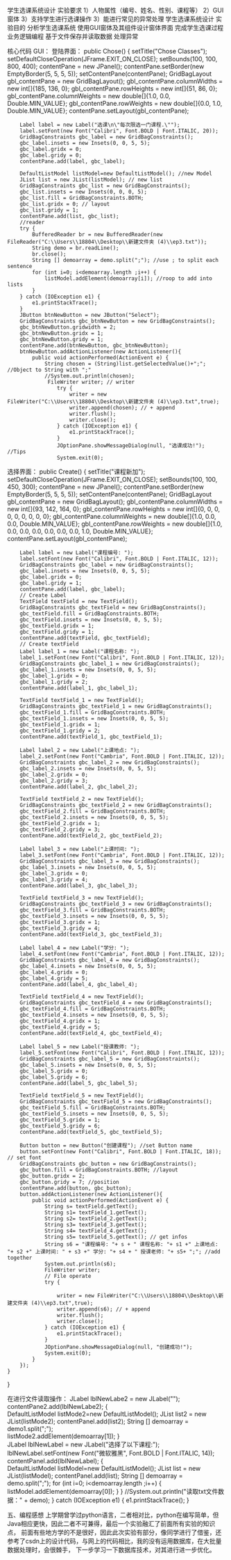 学生选课系统设计
实验要求
    1）人物属性（编号、姓名、性别、课程等）
    2）GUI窗体
    3）支持学生进行选课操作
    3）能进行常见的异常处理
学生选课系统设计
实验目的
分析学生选课系统
使用GUI窗体及其组件设计窗体界面
完成学生选课过程业务逻辑编程
基于文件保存并读取数据
处理异常


核心代码
GUI：
登陆界面：
public Chose() {
		setTitle("Chose Classes");
		setDefaultCloseOperation(JFrame.EXIT_ON_CLOSE);
		setBounds(100, 100, 800, 400);
		contentPane = new JPanel();
		contentPane.setBorder(new EmptyBorder(5, 5, 5, 5));
		setContentPane(contentPane);
		GridBagLayout gbl_contentPane = new GridBagLayout();
		gbl_contentPane.columnWidths = new int[]{185, 136, 0};
		gbl_contentPane.rowHeights = new int[]{51, 86, 0};
		gbl_contentPane.columnWeights = new double[]{1.0, 0.0, Double.MIN_VALUE};
		gbl_contentPane.rowWeights = new double[]{0.0, 1.0, Double.MIN_VALUE};
		contentPane.setLayout(gbl_contentPane);
		
		Label label = new Label("选课\n\"每次限选一门课程.\"");
		label.setFont(new Font("Calibri", Font.BOLD | Font.ITALIC, 20));
		GridBagConstraints gbc_label = new GridBagConstraints();
		gbc_label.insets = new Insets(0, 0, 5, 5);
		gbc_label.gridx = 0;
		gbc_label.gridy = 0;
		contentPane.add(label, gbc_label);
		
		DefaultListModel listModel=new DefaultListModel(); //new Model
		JList list = new JList(listModel); // new list
		GridBagConstraints gbc_list = new GridBagConstraints();
		gbc_list.insets = new Insets(0, 0, 0, 5);
		gbc_list.fill = GridBagConstraints.BOTH;
		gbc_list.gridx = 0; // layout
		gbc_list.gridy = 1;
		contentPane.add(list, gbc_list);
		//reader
		try {
            BufferedReader br = new BufferedReader(new FileReader("C:\\Users\\18804\\Desktop\\新建文件夹 (4)\\ep3.txt"));
            String demo = br.readLine();
            br.close();
            String [] demoarray = demo.split(";"); //use ; to split each sentence
            for (int i=0; i<demoarray.length ;i++) {
        		listModel.addElement(demoarray[i]); //roop to add into lists
            }
        } catch (IOException e1) {
            e1.printStackTrace();
        }
		JButton btnNewButton = new JButton("Select");
		GridBagConstraints gbc_btnNewButton = new GridBagConstraints();
		gbc_btnNewButton.gridwidth = 2;
		gbc_btnNewButton.gridx = 1;
		gbc_btnNewButton.gridy = 1;
		contentPane.add(btnNewButton, gbc_btnNewButton);
		btnNewButton.addActionListener(new ActionListener(){
			public void actionPerformed(ActionEvent e) {
				String chosen = (String)list.getSelectedValue()+";"; //Object to String with ";"
				//System.out.println(chosen);
				 FileWriter writer; // writer
			        try {
			            writer = new FileWriter("C:\\Users\\18804\\Desktop\\新建文件夹 (4)\\ep3.txt",true);		            
			            writer.append(chosen); // + append
			            writer.flush();
			            writer.close();
			        } catch (IOException e1) {
			            e1.printStackTrace();
			        }
					JOptionPane.showMessageDialog(null, "选课成功!"); //Tips
				    System.exit(0);
     
选择界面：
public Create() {
		setTitle("课程新加");
		setDefaultCloseOperation(JFrame.EXIT_ON_CLOSE);
		setBounds(100, 100, 450, 300);
		contentPane = new JPanel();
		contentPane.setBorder(new EmptyBorder(5, 5, 5, 5));
		setContentPane(contentPane);
		GridBagLayout gbl_contentPane = new GridBagLayout();
		gbl_contentPane.columnWidths = new int[]{93, 142, 164, 0};
		gbl_contentPane.rowHeights = new int[]{0, 0, 0, 0, 0, 0, 0, 0, 0};
		gbl_contentPane.columnWeights = new double[]{1.0, 0.0, 0.0, Double.MIN_VALUE};
		gbl_contentPane.rowWeights = new double[]{1.0, 0.0, 0.0, 0.0, 0.0, 0.0, 0.0, 1.0, Double.MIN_VALUE};
		contentPane.setLayout(gbl_contentPane);
		
		Label label = new Label("课程编号: ");
		label.setFont(new Font("Calibri", Font.BOLD | Font.ITALIC, 12));
		GridBagConstraints gbc_label = new GridBagConstraints();
		gbc_label.insets = new Insets(0, 0, 5, 5);
		gbc_label.gridx = 0;
		gbc_label.gridy = 1;
		contentPane.add(label, gbc_label);
		// Create Label
		TextField textField = new TextField();
		GridBagConstraints gbc_textField = new GridBagConstraints();
		gbc_textField.fill = GridBagConstraints.BOTH;
		gbc_textField.insets = new Insets(0, 0, 5, 5);
		gbc_textField.gridx = 1;
		gbc_textField.gridy = 1;
		contentPane.add(textField, gbc_textField);
		// Create textField
		Label label_1 = new Label("课程名称: ");
		label_1.setFont(new Font("Calibri", Font.BOLD | Font.ITALIC, 12));
		GridBagConstraints gbc_label_1 = new GridBagConstraints();
		gbc_label_1.insets = new Insets(0, 0, 5, 5);
		gbc_label_1.gridx = 0;
		gbc_label_1.gridy = 2;
		contentPane.add(label_1, gbc_label_1);
		
		TextField textField_1 = new TextField();
		GridBagConstraints gbc_textField_1 = new GridBagConstraints();
		gbc_textField_1.fill = GridBagConstraints.BOTH;
		gbc_textField_1.insets = new Insets(0, 0, 5, 5);
		gbc_textField_1.gridx = 1;
		gbc_textField_1.gridy = 2;
		contentPane.add(textField_1, gbc_textField_1);
		
		Label label_2 = new Label("上课地点: ");
		label_2.setFont(new Font("Cambria", Font.BOLD | Font.ITALIC, 12));
		GridBagConstraints gbc_label_2 = new GridBagConstraints();
		gbc_label_2.insets = new Insets(0, 0, 5, 5);
		gbc_label_2.gridx = 0;
		gbc_label_2.gridy = 3;
		contentPane.add(label_2, gbc_label_2);
		
		TextField textField_2 = new TextField();
		GridBagConstraints gbc_textField_2 = new GridBagConstraints();
		gbc_textField_2.fill = GridBagConstraints.BOTH;
		gbc_textField_2.insets = new Insets(0, 0, 5, 5);
		gbc_textField_2.gridx = 1;
		gbc_textField_2.gridy = 3;
		contentPane.add(textField_2, gbc_textField_2);
		
		Label label_3 = new Label("上课时间: ");
		label_3.setFont(new Font("Cambria", Font.BOLD | Font.ITALIC, 12));
		GridBagConstraints gbc_label_3 = new GridBagConstraints();
		gbc_label_3.insets = new Insets(0, 0, 5, 5);
		gbc_label_3.gridx = 0;
		gbc_label_3.gridy = 4;
		contentPane.add(label_3, gbc_label_3);
		
		TextField textField_3 = new TextField();
		GridBagConstraints gbc_textField_3 = new GridBagConstraints();
		gbc_textField_3.fill = GridBagConstraints.BOTH;
		gbc_textField_3.insets = new Insets(0, 0, 5, 5);
		gbc_textField_3.gridx = 1;
		gbc_textField_3.gridy = 4;
		contentPane.add(textField_3, gbc_textField_3);
		
		Label label_4 = new Label("学分: ");
		label_4.setFont(new Font("Cambria", Font.BOLD | Font.ITALIC, 12));
		GridBagConstraints gbc_label_4 = new GridBagConstraints();
		gbc_label_4.insets = new Insets(0, 0, 5, 5);
		gbc_label_4.gridx = 0;
		gbc_label_4.gridy = 5;
		contentPane.add(label_4, gbc_label_4);
		
		TextField textField_4 = new TextField();
		GridBagConstraints gbc_textField_4 = new GridBagConstraints();
		gbc_textField_4.fill = GridBagConstraints.BOTH;
		gbc_textField_4.insets = new Insets(0, 0, 5, 5);
		gbc_textField_4.gridx = 1;
		gbc_textField_4.gridy = 5;
		contentPane.add(textField_4, gbc_textField_4);
		
		Label label_5 = new Label("授课教师: ");
		label_5.setFont(new Font("Calibri", Font.BOLD | Font.ITALIC, 12));
		GridBagConstraints gbc_label_5 = new GridBagConstraints();
		gbc_label_5.insets = new Insets(0, 0, 5, 5);
		gbc_label_5.gridx = 0;
		gbc_label_5.gridy = 6;
		contentPane.add(label_5, gbc_label_5);
		
		TextField textField_5 = new TextField();
		GridBagConstraints gbc_textField_5 = new GridBagConstraints();
		gbc_textField_5.fill = GridBagConstraints.BOTH;
		gbc_textField_5.insets = new Insets(0, 0, 5, 5);
		gbc_textField_5.gridx = 1;
		gbc_textField_5.gridy = 6;
		contentPane.add(textField_5, gbc_textField_5);

		Button button = new Button("创建课程"); //set Button name
		button.setFont(new Font("Calibri", Font.BOLD | Font.ITALIC, 18)); // set font
		GridBagConstraints gbc_button = new GridBagConstraints();
		gbc_button.fill = GridBagConstraints.BOTH; //layout
		gbc_button.gridx = 2;
		gbc_button.gridy = 7; //position
		contentPane.add(button, gbc_button);
		button.addActionListener(new ActionListener(){
			public void actionPerformed(ActionEvent e) {
				String s= textField.getText();
				String s1= textField_1.getText();
				String s2= textField_2.getText();
				String s3= textField_3.getText();
				String s4= textField_4.getText();
				String s5= textField_5.getText(); // get infos
				String s6 = "课程编号: "+ s + " 课程名称: "+ s1 +" 上课地点: "+ s2 +" 上课时间: " + s3 +" 学分: "+ s4 + " 授课老师: "+ s5+ ";"; //add together
				System.out.println(s6);
			    FileWriter writer;
			    // File operate
		        try {

		            writer = new FileWriter("C:\\Users\\18804\\Desktop\\新建文件夹 (4)\\ep3.txt",true);
		            writer.append(s6); // + append 
		            writer.flush();
		            writer.close();
		        } catch (IOException e1) {
		            e1.printStackTrace();
		        }
				JOptionPane.showMessageDialog(null, "创建成功!");
			    System.exit(0);
			}
		});
	}
}
    

在进行文件读取操作：
    JLabel lblNewLabe2 = new JLabel("");   		
   	    contentPane2.add(lblNewLabe2);
        {   
        	DefaultListModel listMode2=new DefaultListModel(); 
        	JList list2 = new JList(listMode2);
        	contentPanel.add(list2);
            String [] demoarray = demo1.split(";");	             
         	listMode2.addElement(demoarray[1]);
        }	        
        JLabel lblNewLabel = new JLabel("选择了以下课程:");
		lblNewLabel.setFont(new Font("微软雅黑", Font.BOLD | Font.ITALIC, 14));
		contentPanel.add(lblNewLabel);
        {   
        	DefaultListModel listModel=new DefaultListModel(); 
        	JList list = new JList(listModel);
        	contentPanel.add(list);
             String [] demoarray = demo.split(";");
             for (int i=0; i<demoarray.length ;i++) {
         		listModel.addElement(demoarray[0]);
             }
        }
        //System.out.println("读取txt文件数据：" + demo);
    } catch (IOException e1) {
        e1.printStackTrace();
    }
  
五、编程感想 上学期曾学过python语言，二者相对比，python在编写简单，但Java相应更快，因此二者不可兼得，最后一个实验融汇了前面所有实验的知识点，
前面有些地方学的不是很好，因此此次实验有部分，像同学进行了借鉴，还参考了csdn上的设计代码，与网上的代码相比，我的没有运用数据库，在大批量数据处理时，会很棘手，
下一步学习一下数据库技术，对其进行进一步优化。
